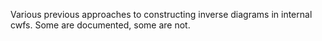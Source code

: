 Various previous approaches to constructing inverse diagrams in internal cwfs.
Some are documented, some are not.
